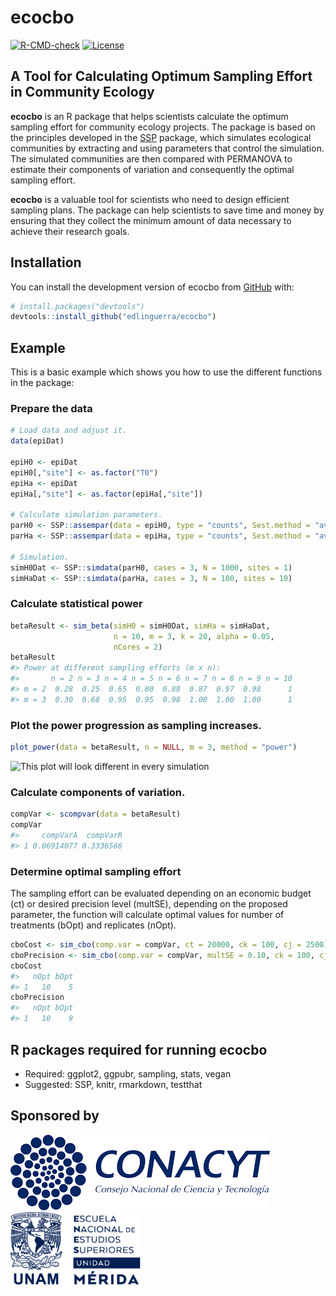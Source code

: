 
<!-- README.md is generated from README.Rmd. Please edit that file -->

# ecocbo

<!-- badges: start -->

[![R-CMD-check](https://github.com/arturoSP/ecocbo/actions/workflows/R-CMD-check.yaml/badge.svg)](https://github.com/arturoSP/ecocbo/actions/workflows/R-CMD-check.yaml)
[![License](https://img.shields.io/badge/License-GPL3-blue.svg)](https://github.com/arturoSP/ecocbo/blob/master/LICENSE.md)

<!-- badges: end -->

## A Tool for Calculating Optimum Sampling Effort in Community Ecology

**ecocbo** is an R package that helps scientists calculate the optimum
sampling effort for community ecology projects. The package is based on
the principles developed in the
[SSP](https://github.com/edlinguerra/SSP) package, which simulates
ecological communities by extracting and using parameters that control
the simulation. The simulated communities are then compared with
PERMANOVA to estimate their components of variation and consequently the
optimal sampling effort.

**ecocbo** is a valuable tool for scientists who need to design
efficient sampling plans. The package can help scientists to save time
and money by ensuring that they collect the minimum amount of data
necessary to achieve their research goals.

## Installation

You can install the development version of ecocbo from
[GitHub](https://github.com/) with:

``` r
# install.packages("devtools")
devtools::install_github("edlinguerra/ecocbo")
```

## Example

This is a basic example which shows you how to use the different
functions in the package:

### Prepare the data

``` r
# Load data and adjust it.
data(epiDat)

epiH0 <- epiDat
epiH0[,"site"] <- as.factor("T0")
epiHa <- epiDat
epiHa[,"site"] <- as.factor(epiHa[,"site"])

# Calculate simulation parameters.
parH0 <- SSP::assempar(data = epiH0, type = "counts", Sest.method = "average")
parHa <- SSP::assempar(data = epiHa, type = "counts", Sest.method = "average")

# Simulation.
simH0Dat <- SSP::simdata(parH0, cases = 3, N = 1000, sites = 1)
simHaDat <- SSP::simdata(parHa, cases = 3, N = 100, sites = 10)
```

### Calculate statistical power

``` r
betaResult <- sim_beta(simH0 = simH0Dat, simHa = simHaDat, 
                       n = 10, m = 3, k = 20, alpha = 0.05,
                       nCores = 2)
betaResult
#> Power at different sampling efforts (m x n):
#>       n = 2 n = 3 n = 4 n = 5 n = 6 n = 7 n = 8 n = 9 n = 10
#> m = 2  0.28  0.25  0.65  0.80  0.88  0.87  0.97  0.98      1
#> m = 3  0.30  0.68  0.95  0.95  0.98  1.00  1.00  1.00      1
```

### Plot the power progression as sampling increases.

``` r
plot_power(data = betaResult, n = NULL, m = 3, method = "power")
```

![This plot will look different in every
simulation](man/figures/plotm3n4.png)

### Calculate components of variation.

``` r
compVar <- scompvar(data = betaResult)
compVar
#>     compVarA  compVarR
#> 1 0.06914077 0.3336566
```

### Determine optimal sampling effort

The sampling effort can be evaluated depending on an economic budget
(ct) or desired precision level (multSE), depending on the proposed
parameter, the function will calculate optimal values for number of
treatments (bOpt) and replicates (nOpt).

``` r
cboCost <- sim_cbo(comp.var = compVar, ct = 20000, ck = 100, cj = 2500)
cboPrecision <- sim_cbo(comp.var = compVar, multSE = 0.10, ck = 100, cj = 2500)
cboCost
#>   nOpt bOpt
#> 1   10    5
cboPrecision
#>   nOpt bOpt
#> 1   10    9
```

## R packages required for running ecocbo

- Required: ggplot2, ggpubr, sampling, stats, vegan
- Suggested: SSP, knitr, rmarkdown, testthat

## Sponsored by

<img src="man/figures/logoCONACYT.png" height="121" />
<img src="man/figures/logoENES.png" height="121" />
